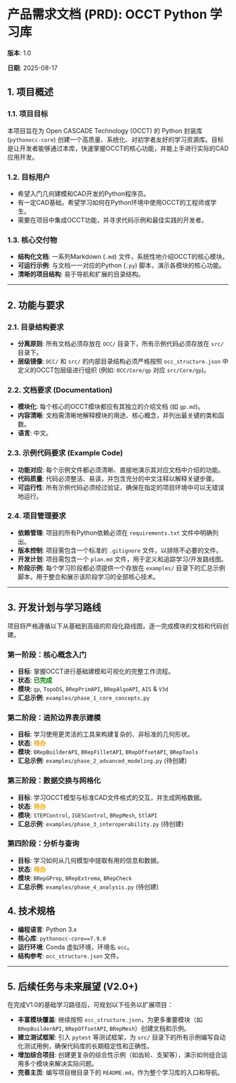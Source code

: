 # 产品需求文档 (PRD): OCCT Python 学习库

**版本**: 1.0

**日期**: 2025-08-17

## 1. 项目概述

### 1.1. 项目目标

本项目旨在为 Open CASCADE Technology (OCCT) 的 Python 封装库 (`pythonocc-core`) 创建一个高质量、系统化、对初学者友好的学习资源库。目标是让开发者能够通过本库，快速掌握OCCT的核心功能，并能上手进行实际的CAD应用开发。

### 1.2. 目标用户

- 希望入门几何建模和CAD开发的Python程序员。
- 有一定CAD基础，希望学习如何在Python环境中使用OCCT的工程师或学生。
- 需要在项目中集成OCCT功能，并寻求代码示例和最佳实践的开发者。

### 1.3. 核心交付物

- **结构化文档**: 一系列Markdown (`.md`) 文件，系统性地介绍OCCT的核心模块。
- **可运行示例**: 与文档一一对应的Python (`.py`) 脚本，演示各模块的核心功能。
- **清晰的项目结构**: 易于导航和扩展的目录结构。

---

## 2. 功能与要求

### 2.1. 目录结构要求

- **分离原则**: 所有文档必须存放在 `OCC/` 目录下，所有示例代码必须存放在 `src/` 目录下。
- **层级镜像**: `OCC/` 和 `src/` 的内部目录结构必须严格按照 `occ_structure.json` 中定义的OCCT包层级进行组织 (例如: `OCC/Core/gp` 对应 `src/Core/gp`)。

### 2.2. 文档要求 (Documentation)

- **模块化**: 每个核心的OCCT模块都应有其独立的介绍文档 (如 `gp.md`)。
- **内容清晰**: 文档需清晰地解释模块的用途、核心概念，并列出最关键的类和函数。
- **语言**: 中文。

### 2.3. 示例代码要求 (Example Code)

- **功能对应**: 每个示例文件都必须清晰、直接地演示其对应文档中介绍的功能。
- **代码质量**: 代码必须整洁、易读，并包含充分的中文注释以解释关键步骤。
- **可运行性**: 所有示例代码必须经过验证，确保在指定的项目环境中可以无错误地运行。

### 2.4. 项目管理要求

- **依赖管理**: 项目的所有Python依赖必须在 `requirements.txt` 文件中明确列出。
- **版本控制**: 项目需包含一个标准的 `.gitignore` 文件，以排除不必要的文件。
- **开发计划**: 项目需包含一个 `plan.md` 文件，用于定义和追踪学习/开发路线图。
- **阶段示例**: 每个学习阶段都必须提供一个存放在 `examples/` 目录下的汇总示例脚本，用于整合和展示该阶段学习的全部核心技术。

---

## 3. 开发计划与学习路线

项目将严格遵循以下从基础到高级的阶段化路线图，逐一完成模块的文档和代码创建。

### 第一阶段：核心概念入门

- **目标**: 掌握OCCT进行基础建模和可视化的完整工作流程。
- **状态**: <span style="color:green">**已完成**</span>
- **模块**: `gp`, `TopoDS`, `BRepPrimAPI`, `BRepAlgoAPI`, `AIS` & `V3d`
- **汇总示例**: `examples/phase_1_core_concepts.py`

### 第二阶段：进阶边界表示建模

- **目标**: 学习使用更灵活的工具来构建复杂的、非标准的几何形状。
- **状态**: <span style="color:orange">**待办**</span>
- **模块**: `BRepBuilderAPI`, `BRepFilletAPI`, `BRepOffsetAPI`, `BRepTools`
- **汇总示例**: `examples/phase_2_advanced_modeling.py` (待创建)

### 第三阶段：数据交换与网格化

- **目标**: 学习OCCT模型与标准CAD文件格式的交互，并生成网格数据。
- **状态**: <span style="color:orange">**待办**</span>
- **模块**: `STEPControl`, `IGESControl`, `BRepMesh`, `StlAPI`
- **汇总示例**: `examples/phase_3_interoperability.py` (待创建)

### 第四阶段：分析与查询

- **目标**: 学习如何从几何模型中提取有用的信息和数据。
- **状态**: <span style="color:orange">**待办**</span>
- **模块**: `BRepGProp`, `BRepExtrema`, `BRepCheck`
- **汇总示例**: `examples/phase_4_analysis.py` (待创建)

## 4. 技术规格

- **编程语言**: Python 3.x
- **核心库**: `pythonocc-core==7.9.0`
- **运行环境**: Conda 虚拟环境，环境名 `occ`。
- **结构参考**: `occ_structure.json` 文件。

---

## 5. 后续任务与未来展望 (V2.0+)

在完成V1.0的基础学习路径后，可规划以下任务以扩展项目：

- **丰富模块覆盖**: 继续按照 `occ_structure.json`，为更多重要模块（如 `BRepBuilderAPI`, `BRepOffsetAPI`, `BRepMesh`）创建文档和示例。
- **建立测试框架**: 引入 `pytest` 等测试框架，为 `src/` 目录下的所有示例编写自动化测试用例，确保代码库的长期稳定性和正确性。
- **增加综合项目**: 创建更复杂的综合性示例（如齿轮、支架等），演示如何组合运用多个模块来解决实际问题。
- **完善主页**: 编写项目根目录下的 `README.md`，作为整个学习库的入口和导航。
